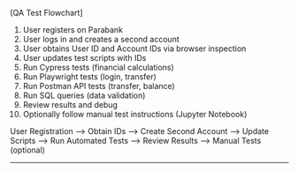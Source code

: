 [QA Test Flowchart]

1. User registers on Parabank
2. User logs in and creates a second account
3. User obtains User ID and Account IDs via browser inspection
4. User updates test scripts with IDs
5. Run Cypress tests (financial calculations)
6. Run Playwright tests (login, transfer)
7. Run Postman API tests (transfer, balance)
8. Run SQL queries (data validation)
9. Review results and debug
10. Optionally follow manual test instructions (Jupyter Notebook)


User Registration --> Obtain IDs --> Create Second Account --> Update Scripts --> Run Automated Tests --> Review Results --> Manual Tests (optional)

---

